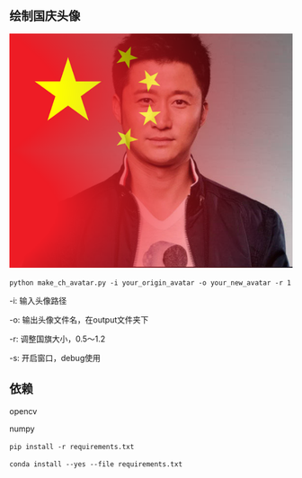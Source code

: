 ## 绘制国庆头像

<center><img src="./output/ch_avatar.png"></center>

`python make_ch_avatar.py -i your_origin_avatar -o your_new_avatar -r 1`

-i: 输入头像路径

-o: 输出头像文件名，在output文件夹下

-r: 调整国旗大小，0.5～1.2

-s: 开启窗口，debug使用

## 依赖

opencv

numpy

`pip install -r requirements.txt`

`conda install --yes --file requirements.txt`